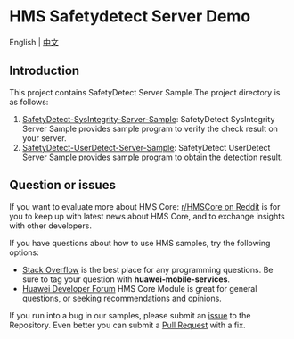 # HMS Safetydetect Server Demo

English | [中文](https://github.com/HMS-Core/hms-safetydetect-demo-java/blob/master/README_ZH.md)

## Introduction

This project contains SafetyDetect Server Sample.The project directory is as follows:

1. [SafetyDetect-SysIntegrity-Server-Sample](https://github.com/HMS-Core/hms-safetydetect-demo-java/tree/master/SafetyDetect-SysIntegrity-Server-Sample): SafetyDetect SysIntegrity Server Sample provides sample program to verify the check result on your server.
2. [SafetyDetect-UserDetect-Server-Sample](https://github.com/HMS-Core/hms-safetydetect-demo-java/tree/master/SafetyDetect-UserDetect-Server-Sample): SafetyDetect UserDetect Server Sample provides sample program to obtain the detection result.

## Question or issues
If you want to evaluate more about HMS Core:
[r/HMSCore on Reddit](https://www.reddit.com/r/HMSCore/) is for you to keep up with latest news about HMS Core, and to exchange insights with other developers.

If you have questions about how to use HMS samples, try the following options:
- [Stack Overflow](https://stackoverflow.com/questions/tagged/huawei-mobile-services) is the best place for any programming questions. Be sure to tag your question with 
**huawei-mobile-services**.
- [Huawei Developer Forum](https://forums.developer.huawei.com/forumPortal/en/home?fid=0101187876626530001) HMS Core Module is great for general questions, or seeking recommendations and opinions.

If you run into a bug in our samples, please submit an [issue](https://github.com/HMS-Core/hms-safetydetect-demo-java/issues) to the Repository. Even better you can submit a [Pull Request](https://github.com/HMS-Core/hms-safetydetect-demo-java/pulls) with a fix.
